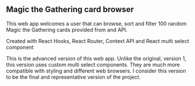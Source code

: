 ## Magic the Gathering card browser

This web app welcomes a user that can browse, sort and filter 100 random Magic the Gathering cards provided from and API.

Created with React Hooks, React Router, Context API and React multi select component

This is the advanced version of this web app. Unlike the original, version 1, this version uses custom multi select components.
They are much more compatible with styling and different web browsers. I consider this version to be the final and representative version of the project.